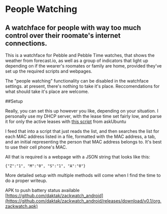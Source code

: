 # People Watching
## A watchface for people with way too much control over their roomate's internet connections.
This is a watchface for Pebble and Pebble Time watches, that shows the weather from forecast.io, as well as a group of indicators that light up depending on if the wearer's roomates or family are home, provided they've set up the required scripts and webpages.

The "people watching" functionality can be disabled in the watchface settings. at present, there's nothing to take it's place. Reccomendations for what should take it's place are welcome.

##Setup

Really, you can set this up however you like, depending on your situation. I personally use my DHCP server, with the lease time set fairly low, and parse it for only the active leases with [this script](http://askubuntu.com/a/553387) from askUbuntu

I feed that into a script that just reads the list, and then searches the list for each MAC address listed in a file, formatted with the MAC address, a tab, and an initial representing the person that MAC address belongs to. It's best to use their cell phone's MAC.

All that is required is a webpage with a JSON string that looks like this:

`{"Z":"1", "M":"0", "S":"1", "A":"0"}`

More detailed setup with multiple methods will come when I find the time to do a proper writeup.

APK to push battery status available [https://github.com/daktak/zackwatch_android](https://github.com/daktak/zackwatch_android/releases/download/v0.1/org.zackwatch.apk)


